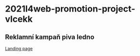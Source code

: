 # 2021l4web-promotion-project-vlcekk
## Reklamní kampaň piva Iedno

[Landing page](https://pslib-cz.github.io/2021l4web-promotion-project-vlcekk/)
